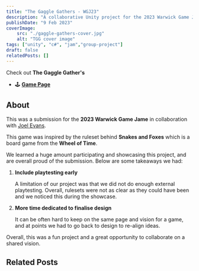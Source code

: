 ```yaml
---
title: "The Gaggle Gathers - WGJ23"
description: "A collaborative Unity project for the 2023 Warwick Game Jam."
publishDate: "9 Feb 2023"
coverImage:
    src: "./gaggle-gathers-cover.jpg"
    alt: "TGG cover image"
tags: ["unity", "c#", "jam","group-project"]
draft: false
relatedPosts: []
---
```


Check out **The Gaggle Gather's**
- 🕹️ [**Game Page**](https://henryha993.itch.io/the-gaggle-gathers)

## About
This was a submission for the **2023 Warwick Game Jame** in collaboration with [Joel Evans](https://www.linkedin.com/in/joel-evans-dev/).

This game was inspired by the ruleset behind **Snakes and Foxes** which is a board game from the **Wheel of Time**.

We learned a huge amount participating and showcasing this project, and are overall proud of the submission. Below are some takeaways we had:
1. **Include playtesting early**

    A limitation of our project was that we did not do enough external playtesting. Overall, rulesets were not as clear as they could have been and we noticed this during the showcase.

2. **More time dedicated to finalise design**

    It can be often hard to keep on the same page and vision for a game, and at points we had to go back to design to re-align ideas.

Overall, this was a fun project and a great opportunity to collaborate on a shared vision.

## Related Posts